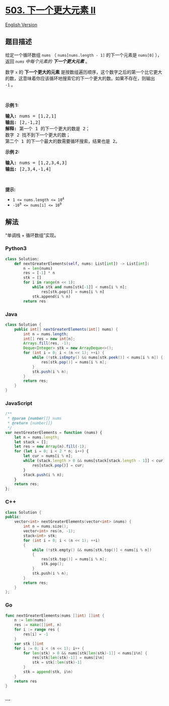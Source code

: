 # [503. 下一个更大元素 II](https://leetcode-cn.com/problems/next-greater-element-ii)

[English Version](/solution/0500-0599/0503.Next%20Greater%20Element%20II/README_EN.md)

## 题目描述

<!-- 这里写题目描述 -->

<p>给定一个循环数组&nbsp;<code>nums</code>&nbsp;（&nbsp;<code>nums[nums.length - 1]</code>&nbsp;的下一个元素是&nbsp;<code>nums[0]</code>&nbsp;），返回&nbsp;<em><code>nums</code>&nbsp;中每个元素的 <strong>下一个更大元素</strong></em> 。</p>

<p>数字 <code>x</code>&nbsp;的 <strong>下一个更大的元素</strong> 是按数组遍历顺序，这个数字之后的第一个比它更大的数，这意味着你应该循环地搜索它的下一个更大的数。如果不存在，则输出 <code>-1</code>&nbsp;。</p>

<p>&nbsp;</p>

<p><strong>示例 1:</strong></p>

<pre>
<strong>输入:</strong> nums = [1,2,1]
<strong>输出:</strong> [2,-1,2]
<strong>解释:</strong> 第一个 1 的下一个更大的数是 2；
数字 2 找不到下一个更大的数； 
第二个 1 的下一个最大的数需要循环搜索，结果也是 2。
</pre>

<p><strong>示例 2:</strong></p>

<pre>
<strong>输入:</strong> nums = [1,2,3,4,3]
<strong>输出:</strong> [2,3,4,-1,4]
</pre>

<p>&nbsp;</p>

<p><strong>提示:</strong></p>

<ul>
	<li><code>1 &lt;= nums.length &lt;= 10<sup>4</sup></code></li>
	<li><code>-10<sup>9</sup>&nbsp;&lt;= nums[i] &lt;= 10<sup>9</sup></code></li>
</ul>

## 解法

<!-- 这里可写通用的实现逻辑 -->

“单调栈 + 循环数组”实现。

<!-- tabs:start -->

### **Python3**

<!-- 这里可写当前语言的特殊实现逻辑 -->

```python
class Solution:
    def nextGreaterElements(self, nums: List[int]) -> List[int]:
        n = len(nums)
        res = [-1] * n
        stk = []
        for i in range(n << 1):
            while stk and nums[stk[-1]] < nums[i % n]:
                res[stk.pop()] = nums[i % n]
            stk.append(i % n)
        return res
```

### **Java**

<!-- 这里可写当前语言的特殊实现逻辑 -->

```java
class Solution {
    public int[] nextGreaterElements(int[] nums) {
        int n = nums.length;
        int[] res = new int[n];
        Arrays.fill(res, -1);
        Deque<Integer> stk = new ArrayDeque<>();
        for (int i = 0; i < (n << 1); ++i) {
            while (!stk.isEmpty() && nums[stk.peek()] < nums[i % n]) {
                res[stk.pop()] = nums[i % n];
            }
            stk.push(i % n);
        }
        return res;
    }
}
```

### **JavaScript**

```js
/**
 * @param {number[]} nums
 * @return {number[]}
 */
var nextGreaterElements = function (nums) {
    let n = nums.length;
    let stack = [];
    let res = new Array(n).fill(-1);
    for (let i = 0; i < 2 * n; i++) {
        let cur = nums[i % n];
        while (stack.length > 0 && nums[stack[stack.length - 1]] < cur) {
            res[stack.pop()] = cur;
        }
        stack.push(i % n);
    }
    return res;
};
```

### **C++**

```cpp
class Solution {
public:
    vector<int> nextGreaterElements(vector<int> &nums) {
        int n = nums.size();
        vector<int> res(n, -1);
        stack<int> stk;
        for (int i = 0; i < (n << 1); ++i)
        {
            while (!stk.empty() && nums[stk.top()] < nums[i % n])
            {
                res[stk.top()] = nums[i % n];
                stk.pop();
            }
            stk.push(i % n);
        }
        return res;
    }
};
```

### **Go**

```go
func nextGreaterElements(nums []int) []int {
	n := len(nums)
	res := make([]int, n)
	for i := range res {
		res[i] = -1
	}
	var stk []int
	for i := 0; i < (n << 1); i++ {
		for len(stk) > 0 && nums[stk[len(stk)-1]] < nums[i%n] {
			res[stk[len(stk)-1]] = nums[i%n]
			stk = stk[:len(stk)-1]
		}
		stk = append(stk, i%n)
	}
	return res
}
```

### **...**

```

```

<!-- tabs:end -->

